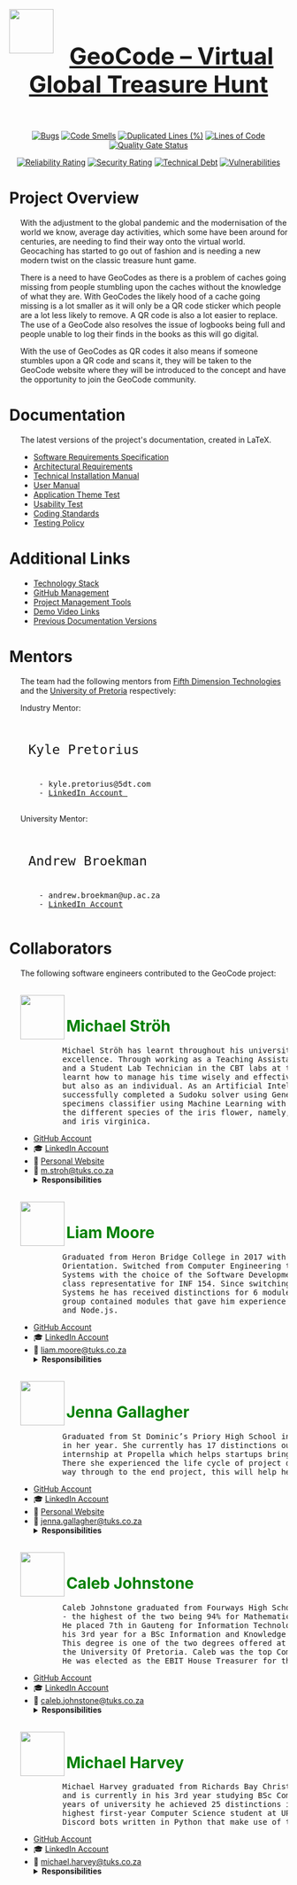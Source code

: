 <div align="center">
  <img align="left" width="80" src="https://user-images.githubusercontent.com/39992590/136713126-4d74b8ff-1b54-473f-a109-7a03cf665f6e.png">
</div>
<h1 align="center" style="color:green; font-size: 300%;" > <a href="https://geocodeapp.tech">GeoCode – Virtual Global Treasure Hunt </a></h1>

<br>
<div align="center">


[![Bugs](https://sonarcloud.io/api/project_badges/measure?project=COS301-SE-2021_GeoCode&metric=bugs)](https://sonarcloud.io/dashboard?id=COS301-SE-2021_GeoCode)
[![Code Smells](https://sonarcloud.io/api/project_badges/measure?project=COS301-SE-2021_GeoCode&metric=code_smells)](https://sonarcloud.io/dashboard?id=COS301-SE-2021_GeoCode)
[![Duplicated Lines (%)](https://sonarcloud.io/api/project_badges/measure?project=COS301-SE-2021_GeoCode&metric=duplicated_lines_density)](https://sonarcloud.io/dashboard?id=COS301-SE-2021_GeoCode)
[![Lines of Code](https://sonarcloud.io/api/project_badges/measure?project=COS301-SE-2021_GeoCode&metric=ncloc)](https://sonarcloud.io/dashboard?id=COS301-SE-2021_GeoCode)
[![Quality Gate Status](https://sonarcloud.io/api/project_badges/measure?project=COS301-SE-2021_GeoCode&metric=alert_status)](https://sonarcloud.io/dashboard?id=COS301-SE-2021_GeoCode)

</div>
<div align="center">

[![Reliability Rating](https://sonarcloud.io/api/project_badges/measure?project=COS301-SE-2021_GeoCode&metric=reliability_rating)](https://sonarcloud.io/dashboard?id=COS301-SE-2021_GeoCode)
[![Security Rating](https://sonarcloud.io/api/project_badges/measure?project=COS301-SE-2021_GeoCode&metric=security_rating)](https://sonarcloud.io/dashboard?id=COS301-SE-2021_GeoCode)
[![Technical Debt](https://sonarcloud.io/api/project_badges/measure?project=COS301-SE-2021_GeoCode&metric=sqale_index)](https://sonarcloud.io/dashboard?id=COS301-SE-2021_GeoCode)
[![Vulnerabilities](https://sonarcloud.io/api/project_badges/measure?project=COS301-SE-2021_GeoCode&metric=vulnerabilities)](https://sonarcloud.io/dashboard?id=COS301-SE-2021_GeoCode)

</div>

<!---

[![Coverage Status](https://coveralls.io/repos/github/COS301-SE-2021/GeoCode/badge.svg?branch=master)](https://coveralls.io/github/COS301-SE-2021/GeoCode?branch=master)
[![Total Views]](https://hitcounter.pythonanywhere.com/count/tag.svg?url=https://github.com/COS301-SE-2021/GeoCode.svg)
[![Build Status](https://github.com/COS301-SE-2021/GeoCode/workflows/{workflowName}/badge.svg)](https://github.com/COS301-SE-2021/GeoCode/actions)
[![Requirements](https://img.shields.io/requires/github/COS301-SE-2021/GeoCode)](https://img.shields.io/requires/github/COS301-SE-2021/GeoCode)

-->

# Project Overview

<div style="margin-left: 4%">

With the adjustment to the global pandemic and the modernisation of the world we know, average day activities, which some have been around for centuries, are needing to find their way onto the virtual world. Geocaching has started to go out of fashion and is needing a new modern twist on the classic treasure hunt game.

There is a need to have GeoCodes as there is a problem of caches going missing from people stumbling upon the caches without the knowledge of what they are. With GeoCodes the likely hood of a cache going missing is a lot smaller as it will only be a QR code sticker which people are a lot less likely to remove. A QR code is also a lot easier to replace. The use of a GeoCode also resolves the issue of logbooks being full and people unable to log their finds in the books as this will go digital.

With the use of GeoCodes as QR codes it also means if someone stumbles upon a QR code and scans it, they will be taken to the GeoCode website where they will be introduced to the concept and have the opportunity to join the GeoCode community.

</div>

# Documentation

<div style="margin-left: 4%">
	
The latest versions of the project's documentation, created in LaTeX.

* <a href="https://www.overleaf.com/read/tpdxjjnhsxxq"> Software Requirements Specification </a>
* <a href="https://www.overleaf.com/read/yvhjyygymzdn">Architectural Requirements</a>
* <a href="https://www.overleaf.com/read/kggjdjzsptbh">Technical Installation Manual</a>
* <a href="https://www.overleaf.com/read/kyrfcgymmnng">User Manual</a>
* <a href="https://www.overleaf.com/read/hpvhpdhpscwz">Application Theme Test</a>
* <a href="https://www.overleaf.com/read/fwdbkgqbjfnf">Usability Test</a>
* <a href="https://www.overleaf.com/read/byjsbnwxcgnm"> Coding Standards </a>
* <a href="https://www.overleaf.com/read/nmvtrtfmjtrh"> Testing Policy </a>

</div>

# Additional Links

<div style="margin-left: 4%">

- [Technology Stack](docs/Technology_Stack.md)
- [GitHub Management](docs/GitHub_Management.md)
- [Project Management Tools](docs/Project_Management_Tools.md)
- [Demo Video Links](docs/Demo_Video_Links.md)
- [Previous Documentation Versions](docs/Previous_Documentation_Versions.md)

</div>

# Mentors

<div style="margin-left: 4%">

The team had the following mentors from <a href="https://5dt.com/"> Fifth Dimension Technologies </a> and the <a href="https://www.up.ac.za/"> University of Pretoria</a> respectively:

Industry Mentor:
  <pre>
    <p style="font-size: 170%;" > Kyle Pretorius </p>
    - kyle.pretorius@5dt.com
    - <a href="https://www.linkedin.com/in/kyle-pretorius-1880a8160/">LinkedIn Account </a>
  </pre>

University Mentor:
  <pre>
    <p style="font-size: 170%;" > Andrew Broekman  </p>
    - andrew.broekman@up.ac.za
    - <a href="https://www.linkedin.com/in/andrewbroekman/">LinkedIn Account</a>
  </pre>

</div>

# Collaborators

<div style="margin-left: 4%">

The following software engineers contributed to the GeoCode project:

<br/>
<img align="left" width="80" src="https://user-images.githubusercontent.com/39992590/136713416-05aa6fc3-717f-4b63-be63-18f50543022f.jpg">
<h1 style="color:green; font-size: 200%;" > Michael Ströh </h1>

   <pre>
         Michael Ströh has learnt throughout his university career that perseverance leads to
         excellence. Through working as a Teaching Assistant for COS 212 (Data Structures)
         and a Student Lab Technician in the CBT labs at the University Of Pretoria he has
         learnt how to manage his time wisely and effectively communicate not only as a team
         but also as an individual. As an Artificial Intelligence project Michael Ströh 
         successfully completed a Sudoku solver using Generic Algorithms and a flower 
         specimens classifier using Machine Learning with back propagation to identify 
         the different species of the iris flower, namely, iris setosa, iris versicolour 
         and iris virginica.
</pre>

* <a href="https://github.com/Michael-Stroh"> GitHub Account </a>
* :mortar_board: <a href="https://www.linkedin.com/in/stroh-michael"> LinkedIn Account </a>
* :wave: <a href="https://michael-stroh.github.io/myCV/"> Personal Website </a>
* :email: m.stroh@tuks.co.za
   <details>
       <summary><b> Responsibilities </b></summary>
       <pre>
           - GitHub Readme creation and maintenance.
           - Documentation: 
              - Coding Standards
              - Software Requirements Specification
              - Architecture Requirements and Design Specifications
              - Testing Policy
           - Backend:
              - GeoCode Subsystem
              - System Optimization
              - Events Subsystem
		   - Testing and researched frameworks:
              - Unit Testing
              - Integration Testing
              - Jmeter
              - Sonar
              - Mockito
</pre>
   </details>


<br/>
<img align="left" width="80" src="https://user-images.githubusercontent.com/39992590/136713414-dda2cefb-7b9a-4d9f-aabc-19394d69e5cb.jpg">
<h1 style="color:green; font-size: 200%;" > Liam Moore </h1>


  <pre>
         Graduated from Heron Bridge College in 2017 with a distinction for both IT and Life
         Orientation. Switched from Computer Engineering to a BSc Information and Knowledge
         Systems with the choice of the Software Development elective group in 2019. He was the
         class representative for INF 154. Since switching to BSc Information and Knowledge
         Systems he has received distinctions for 6 modules. The Software Development elective
         group contained modules that gave him experience with C#, C# entity framework, .NET
         and Node.js.
</pre>


* <a href="https://github.com/NitronBiohazard"> GitHub Account</a>
* :mortar_board: <a href="https://www.linkedin.com/in/liam-moore-410004210/"> LinkedIn  Account </a>
* :email: liam.moore@tuks.co.za
   <details>
       <summary><b> Responsibilities </b></summary>
       <pre>
           - Documentation: 
              - Software Requirements Specification
              - Architecture Requirements and Design Specifications
           - Backend: 
              - Mission Subsystem
              - LeaderBoard Subsystem
              - Events Subsystem extension for Blockly
              - Collectable Subsystem and the design patterns (Decorator and Factory patterns)
           - Usability Testing: Conducting Usability Testing
</pre>
   </details>
	

<br/>
<img align="left" width="80" src="https://user-images.githubusercontent.com/39992590/136713405-9f0d8938-aa24-4b74-bc17-d3c9b4f6fa82.jpg">
<h1 style="color:green; font-size: 200%;" > Jenna Gallagher </h1>

  <pre>
         Graduated from St Dominic’s Priory High School in 2018 with 5 distinctions and 3rd
         in her year. She currently has 17 distinctions out of 23 modules. Jenna has done an
         internship at Propella which helps startups bring their ideas to life through technology.
         There she experienced the life cycle of project development from meeting a client all the
         way through to the end project, this will help her in leading the capstone project.
</pre>

* <a href="https://github.com/JennaLynGallagher/JennaLynGallagher"> GitHub Account </a>
* :mortar_board: <a href="www.linkedin.com/in/jenna-gallagher-a79149204"> LinkedIn  Account </a>
* :wave: <a href="https://jennalyngallagher.github.io/"> Personal Website </a>
* :email: jenna.gallagher@tuks.co.za
   <details>
       <summary><b> Responsibilities </b></summary>
       <pre>
           - Documentation: 
              - Software Requirements Specification
              - Architecture Requirements and Design Specifications
              - User Manual
           - Frontend: 
              - Explore tabs Pages 
              - Events tabs Pages
              - Profile tabs Pages
              - Blockly Pages
              - QR Code Creation
           - Usability Testing: 
              - Colour Scheme Test.
              - Usability Test document.
       </pre>
   </details>

<br/>
<img align="left" width="80" src="https://user-images.githubusercontent.com/39992590/136713398-3c3662de-2dd3-4a5f-9fee-5862591f1c60.jpg">
<h1 style="color:green; font-size: 200%;" > Caleb Johnstone </h1>

  <pre>
         Caleb Johnstone graduated from Fourways High School in 2018, achieving 4 distinctions
         - the highest of the two being 94% for Mathematics and 96% for Information Technology.
         He placed 7th in Gauteng for Information Technology. Caleb is currently studying in
         his 3rd year for a BSc Information and Knowledge Systems, specialising in Data Science.
         This degree is one of the two degrees offered at the Computer Science department at
         the University Of Pretoria. Caleb was the top Computer Science student for 2019 and 2020.
         He was elected as the EBIT House Treasurer for the 2019/2020 term.
</pre>

* <a href="https://github.com/CalebJohnstone"> GitHub Account</a>
* :mortar_board: <a href="https://www.linkedin.com/in/caleb-johnstone-94368a132/"> LinkedIn  Account </a>
* :email: caleb.johnstone@tuks.co.za
   <details>
       <summary><b> Responsibilities </b></summary>
       <pre>
           - Documentation: 
              - Software Requirements Specification
              - Architecture Requirements and Design Specifications
              - User Manual
           - Backend: 
              - User Subsystem 
              - Leaderboard Subsystem
              - Blockly Events
              - Mission Subsystem
              - Collectable Subsystem           
</pre>
   </details>

<br/>
<img align="left" width="80" src="https://user-images.githubusercontent.com/39992590/136713394-0993c9b5-fd2e-467d-a511-c4c1d9fc3e4e.jpg">
<h1 style="color:green; font-size: 200%;" > Michael Harvey </h1>

  <pre>
         Michael Harvey graduated from Richards Bay Christian School in 2018 with 4 distinctions,
         and is currently in his 3rd year studying BSc Computer Science. In his first two and a half
         years of university he achieved 25 distinctions in 28 modules, and he ranked as the 3rd-
         highest first-year Computer Science student at UP in 2019. On the side he maintains 2
         Discord bots written in Python that make use of the API for the mobile game Clash of Clans.
</pre>

* <a href="https://github.com/robotic-coder"> GitHub Account</a>
* :mortar_board: <a href="https://www.linkedin.com/in/michaelharvey-123/"> LinkedIn  Account </a>
* :email: michael.harvey@tuks.co.za
   <details>
       <summary><b> Responsibilities </b></summary>
       <pre>
           - Automation:
              - Android APK Build
              - Deployment
              - Swagger Client Generation
           - Documentation: 
              - Software Requirements Specification
              - Architecture Requirements and Design Specifications
              - Technical Installation Manual
           - Frontend: 
              - Adaptive Layout
              - Augmented Reality
              - Blockly Integration
              - Collections Tab Pages
              - QR Code Creation/Scanning
              - Profile Tab Pages
           - Backend: Events Subsystem
           - Keycloak Integration
           - Server Management
</pre>
   </details>


</div>
